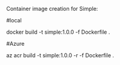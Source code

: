 Container image creation for Simple:

#local

docker build -t simple:1.0.0 -f Dockerfile .

#Azure

az acr build -t simple:1.0.0 -r <Azure Container Registry Instance> -f Dockerfile . 
